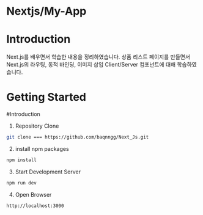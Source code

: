 # Nextjs/My-App

# Introduction
Next.js를 배우면서 학습한 내용을 정리하였습니다.
상품 리스트 페이지를 만들면서 Next.js의 라우팅, 동적 바인딩, 이미지 삽입
Client/Server 컴포넌트에 대해 학습하였습니다.

# Getting Started
#Introduction
1. Repository Clone
```bash
git clone === https://github.com/baqnngg/Next_Js.git
```

2. install npm packages
```bash
npm install
```

3. Start Development Server
```bash
npm run dev
```

4. Open Browser
```
http://localhost:3000
```

